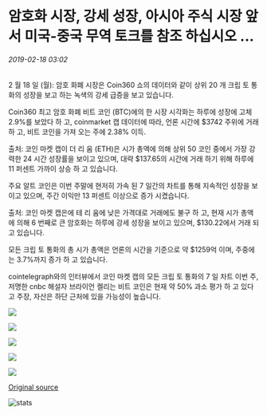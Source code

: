 # 암호화 시장, 강세 성장, 아시아 주식 시장 앞서 미국-중국 무역 토크를 참조 하십시오 ...

###### 2019-02-18 03:02

2 월 18 일 (월): 암호 화폐 시장은 Coin360 쇼의 데이터와 같이 상위 20 개 크립 토 통화의 성장을 보고 하는 녹색의 강세 급증을 보고 있습니다.

Coin360 최고 암호 화폐 비트 코인 (BTC)에의 한 시장 시각화는 하루에 성장에 고체 2.9%를 보았다 하 고, coinmarket 캡 데이터에 따라, 언론 시간에 $3742 주위에 거래 하 고, 비트 코인을 가져 오는 주에 2.38% 이득.

출처: 코인 마켓 캡이 더 리 움 (ETH)은 시가 총액에 의해 상위 50 코인 중에서 가장 강력한 24 시간 성장률을 보이고 있으며, 대략 $137.65의 시간에 거래 하기 위해 하루에 11 퍼센트 가까이 상승 하 고 있습니다.

주요 알트 코인은 이번 주말에 현저히 가속 된 7 일간의 차트를 통해 지속적인 성장을 보이고 있으며, 주간 이익만 13 퍼센트 이상으로 증가 시켰습니다.

출처: 코인 마켓 캡은에 테 리 움에 낮은 가격대로 거래에도 불구 하 고, 현재 시가 총액에 의해 6 번째로 큰 암호화는 하루에 강세 성장을 보이고 있으며, $130.22에서 거래 되 고 있습니다.

모든 크립 토 통화의 총 시가 총액은 언론의 시간을 기준으로 약 $1259억 이며, 주중에는 3.7%까지 증가 하 고 있습니다.

cointelegraph와의 인터뷰에서 코인 마켓 캡의 모든 크립 토 통화의 7 일 차트 이번 주, 저명한 cnbc 해설자 브라이언 켈리는 비트 코인은 현재 약 50% 과소 평가 하 고 있다고 주장, 자산은 하단 근처에 있을 가능성이 높습니다.

![](https://s3.cointelegraph.com/storage/uploads/view/3ac94118ce228dbdf002f178bb367197.png)

![](https://s3.cointelegraph.com/storage/uploads/view/188bba851280b0414a324ba9a0fda6e3.png)

![](https://s3.cointelegraph.com/storage/uploads/view/d5ad2a61b561286ef2f8b2c072b242be.png)

![](https://s3.cointelegraph.com/storage/uploads/view/fd5cbad8cfe1a7b67313913a7466959f.png)

![](https://s3.cointelegraph.com/storage/uploads/view/53aabd413e49ae959ed2232b27ad8550.png)

[Original source](https://cointelegraph.com/news/crypto-markets-see-bullish-growth-asian-stock-markets-rally-ahead-of-us-china-trade-talk)

![stats](https://c.statcounter.com/11760860/0/a89fa40b/1/ "stats")